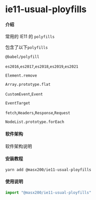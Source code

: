 # ie11-usual-ployfills

#### 介绍

常用的 IE11 的 `polyfills`

包含了以下`polyfills`

`@babel/polyfill`

`es2016`,`es2017`,`es2018`,`es2019`,`es2021`

`Element.remove`

`Array.prototype.flat`

`CustomEvent`,`Event`

`EventTarget`

`fetch`,`Headers`,`Response`,`Request`

`NodeList.prototype.forEach`

#### 软件架构

软件架构说明

#### 安装教程
```shell
yarn add @masx200/ie11-usual-ployfills
```
#### 使用说明

```js
import "@masx200/ie11-usual-ployfills"
```


